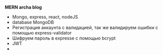 **MERN archa blog**  
- Mongo, express, react, nodeJS
- database MongoDB
- Регистрация аккаунта с валидацией, так же валидируем ошибки с помощью express-validator
- Шифруем пароль в expresse с помощью bcrypt
- JWT
- 
